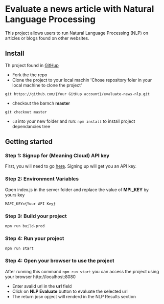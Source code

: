 # Evaluate a news article with Natural Language Processing

This project allows users to run Natural Language Processing (NLP) on articles or blogs found on other websites.


## Install

Th  project found in  [GitHup](https://github.com/bmeabeed/evaluate-news-nlp)

- Fork the the repo
- Clone the project to your local machin 'Chose repository foler in your local machine to clone the project'

`git https://github.com/{Your GitHup account}/evaluate-news-nlp.git`

- checkout the barnch **master**

`git checkout master`

- `cd` into your new folder and run:
  `npm install` to install project dependancies tree


## Getting started

### Step 1: Signup for (Meaning Cloud) API key
First, you will need to go [here](https://www.meaningcloud.com/developer/login). Signing up will get you an API key. 

### Step 2: Environment Variables
Open index.js in the server folder and replace the value of **MPI_KEY** by yours key

`MAPI_KEY={Your API Key}`

### Step 3: Build your project

   `npm run build-prod`

### Step 4: Run your project

   `npm run start` 


  ### Step 4: Open your browser to use the project
  After running this command `npm run start` you can access the project using your browser    http://localhost:8080

- Enter avalid url in the **url** field
- Click on **NLP Evaluate** button to evaluate the selected url
- The return josn opject will renderd in the NLP Results section






